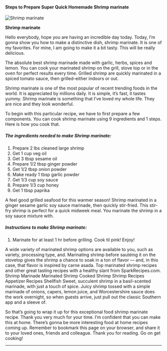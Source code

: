             

#### Steps to Prepare Super Quick Homemade Shrimp marinate

![Shrimp marinate](https://img-global.cpcdn.com/recipes/ee7117d6729ea152/751x532cq70/shrimp-marinate-recipe-main-photo.jpg)

**Shrimp marinate**

Hello everybody, hope you are having an incredible day today. Today, I’m gonna show you how to make a distinctive dish, shrimp marinate. It is one of my favorites. For mine, I am going to make it a bit tasty. This will be really delicious.

The absolute best shrimp marinade made with garlic, herbs, spices and lemon. You can cook your marinated shrimp on the grill, stove top or in the oven for perfect results every time. Grilled shrimp are quickly marinated in a spiced tomato sauce, then grilled–either indoors or out.

Shrimp marinate is one of the most popular of recent trending foods in the world. It is appreciated by millions daily. It is simple, it’s fast, it tastes yummy. Shrimp marinate is something that I’ve loved my whole life. They are nice and they look wonderful.

To begin with this particular recipe, we have to first prepare a few components. You can cook shrimp marinate using 9 ingredients and 1 steps. Here is how you cook that.

##### The ingredients needed to make Shrimp marinate:

1.  Prepare 2 lbs cleaned large shrimp
2.  Get 1 cup veg oil
3.  Get 3 tbsp sesame oil
4.  Prepare 1/2 tbsp ginger powder
5.  Get 1/2 tbsp onion powder
6.  Make ready 1 tbsp garlic powder
7.  Get 1/3 cup soy sauce
8.  Prepare 1/3 cup honey
9.  Get 1 tbsp paprika

A feel good grilled seafood for this warmer season! Shrimp marinated in a ginger sesame garlic soy sauce marinade, then quickly stir-fried. This stir-fry shrimp is perfect for a quick midweek meal. You marinate the shrimp in a soy sauce mixture with.

##### Instructions to make Shrimp marinate:

1.  Marinate for at least 1 hr before grilling. Cook til pink! Enjoy!

A wide variety of marinated shrimp options are available to you, such as variety, processing type, and. Marinating shrimp before sautéing it on the stovetop gives the shrimp a chance to soak in a ton of flavor — and, in this case, that flavor is inspired by carne asada. Top marinated shrimp recipes and other great tasting recipes with a healthy slant from SparkRecipes.com. Shrimp Marinade Marinated Shrimp Cooked Shrimp Shrimp Recipes Appetizer Recipes Shellfish Sweet, succulent shrimp in a basil-scented marinade, with just a touch of spice. Juicy shrimp tossed with a simple marinade of onions, capers, lemon juice, and Worcestershire sauce does the work overnight, so when guests arrive, just pull out the classic Southern app and a sleeve of.

So that’s going to wrap it up for this exceptional food shrimp marinate recipe. Thank you very much for your time. I’m confident that you can make this at home. There’s gonna be more interesting food at home recipes coming up. Remember to bookmark this page on your browser, and share it to your loved ones, friends and colleague. Thank you for reading. Go on get cooking!

* * *